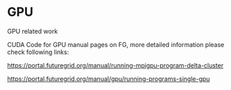 GPU
=====

GPU related work

CUDA Code for GPU manual pages on FG, more detailed information please check following links:

https://portal.futuregrid.org/manual/running-mpigpu-program-delta-cluster
   
https://portal.futuregrid.org/manual/gpu/running-programs-single-gpu

